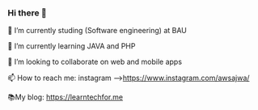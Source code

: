 ### Hi there 👋

🔭 I’m currently studing (Software engineering) at BAU

🌱 I’m currently learning JAVA and PHP

👯 I’m looking to collaborate on web and mobile apps

📫 How to reach me: instagram -->https://www.instagram.com/awsajwa/

📚My blog: https://learntechfor.me



<!--
**awsabu/awsabu** is a ✨ _special_ ✨ repository because its `README.md` (this file) appears on your GitHub profile.

Here are some ideas to get you started:

- 🔭 I’m currently working on ...
- 🌱 I’m currently learning ...
- 👯 I’m looking to collaborate on ...
- 🤔 I’m looking for help with ...
- 💬 Ask me about ...
- 📫 How to reach me: ...
- 😄 Pronouns: ...
- ⚡ Fun fact: ...
-->

